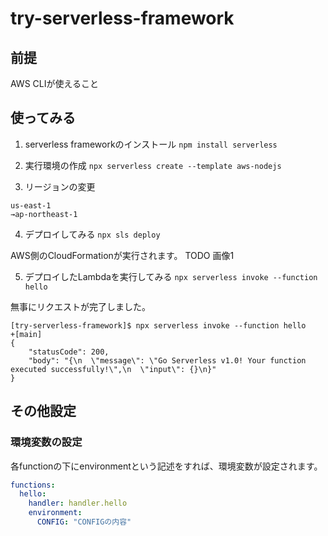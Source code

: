 # try-serverless-framework
## 前提
AWS CLIが使えること

## 使ってみる
1. serverless frameworkのインストール
`npm install serverless`

2. 実行環境の作成
`npx serverless create --template aws-nodejs`

3. リージョンの変更
```
us-east-1
→ap-northeast-1
```

4. デプロイしてみる
`npx sls deploy `

AWS側のCloudFormationが実行されます。
TODO 画像1

5. デプロイしたLambdaを実行してみる
`npx serverless invoke --function hello`

無事にリクエストが完了しました。
```
[try-serverless-framework]$ npx serverless invoke --function hello                                                                              +[main]
{
    "statusCode": 200,
    "body": "{\n  \"message\": \"Go Serverless v1.0! Your function executed successfully!\",\n  \"input\": {}\n}"
}
```

## その他設定
### 環境変数の設定
各functionの下にenvironmentという記述をすれば、環境変数が設定されます。
```yaml
functions:
  hello:
    handler: handler.hello
    environment:
      CONFIG: "CONFIGの内容"
```

